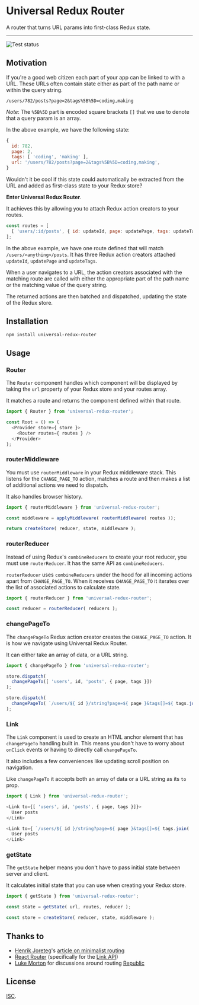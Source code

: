 # Universal Redux Router

A router that turns URL params into first-class Redux state.

---

![Test status](https://img.shields.io/travis/colinmeinke/universal-redux-router.svg)

## Motivation

If you're a good web citizen each part of your app can be
linked to with a URL. These URLs often contain state either
as part of the path name or within the query string.

```
/users/782/posts?page=2&tags%5B%5D=coding,making
```

*Note*: The `%5B%5D` part is encoded square brackets `[]`
that we use to denote that a query param is an array.

In the above example, we have the following state:

```js
{
  id: 782,
  page: 2,
  tags: [ 'coding', 'making' ],
  url: '/users/782/posts?page=2&tags%5B%5D=coding,making',
}
```

Wouldn't it be cool if this state could automatically be
extracted from the URL and added as first-class state to your
Redux store?

**Enter Universal Redux Router**.

It achieves this by allowing you to attach Redux action
creators to your routes.

```js
const routes = [
  [ 'users/:id/posts', { id: updateId, page: updatePage, tags: updateTags }, <UsersPosts /> ],
];
```

In the above example, we have one route defined that will
match `/users/<anything>/posts`. It has three Redux action
creators attached `updateId`, `updatePage` and `updateTags`.

When a user navigates to a URL, the action creators associated
with the matching route are called with either the appropriate
part of the path name or the matching value of the query
string.

The returned actions are then batched and dispatched, updating
the state of the Redux store.

## Installation

```
npm install universal-redux-router
```

## Usage

### Router

The `Router` component handles which component will be
displayed by taking the `url` property of your Redux store and
your routes array.

It matches a route and returns the component defined within
that route.

```js
import { Router } from 'universal-redux-router';

const Root = () => (
  <Provider store={ store }>
    <Router routes={ routes } />
  </Provider>
);
```

### routerMiddleware

You must use `routerMiddleware` in your Redux middleware
stack. This listens for the `CHANGE_PAGE_TO` action, matches a
route and then makes a list of additional actions we need to
dispatch.

It also handles browser history.

```js
import { routerMiddleware } from 'universal-redux-router';

const middleware = applyMiddleware( routerMiddleware( routes ));

return createStore( reducer, state, middleware );
```

### routerReducer

Instead of using Redux's `combineReducers` to create your
root reducer, you must use `routerReducer`. It has the same
API as `combineReducers`.

`routerReducer` uses `combineReducers` under the hood for all
incoming actions apart from `CHANGE_PAGE_TO`. When it receives
`CHANGE_PAGE_TO` it iterates over the list of associated
actions to calculate state.

```js
import { routerReducer } from 'universal-redux-router';

const reducer = routerReducer( reducers );
```

### changePageTo

The `changePageTo` Redux action creator creates the
`CHANGE_PAGE_TO` action. It is how we navigate using Universal
Redux Router.

It can either take an array of data, or a URL string.

```js
import { changePageTo } from 'universal-redux-router';

store.dispatch(
  changePageTo([ 'users', id, 'posts', { page, tags }])
);

store.dispatch(
  changePageTo( `/users/${ id }/string?page=${ page }&tags[]=${ tags.join( ',' )}` )
);
```

### Link

The `Link` component is used to create an HTML anchor element
that has `changePageTo` handling built in. This means you
don't have to worry about `onClick` events or having to
directly call `changePageTo`.

It also includes a few conveniences like updating scroll
position on navigation.

Like `changePageTo` it accepts both an array of data or a URL
string as its `to` prop. 

```js
import { Link } from 'universal-redux-router';

<Link to={[ 'users', id, 'posts', { page, tags }]}>
  User posts
</Link>

<Link to={ `/users/${ id }/string?page=${ page }&tags[]=${ tags.join( ',' )}` }>
  User posts
</Link>
```

### getState

The `getState` helper means you don't have to pass initial
state between server and client.

It calculates initial state that you can use when creating
your Redux store.

```js
import { getState } from 'universal-redux-router';

const state = getState( url, routes, reducer );

const store = createStore( reducer, state, middleware );
```

## Thanks to

- [Henrik Joreteg](https://twitter.com/HenrikJoreteg)'s [article on minimalist routing](https://gist.github.com/HenrikJoreteg/530c1da6a5e0ff9bd9ad)
- [React Router](https://github.com/rackt/react-router) (specifically for the [Link API](https://github.com/rackt/react-router/blob/master/modules/Link.js))
- [Luke Morton](https://twitter.com/lukemorton) for discussions around routing [Republic](https://github.com/lukemorton/republic)

## License

[ISC](./LICENSE.md).
